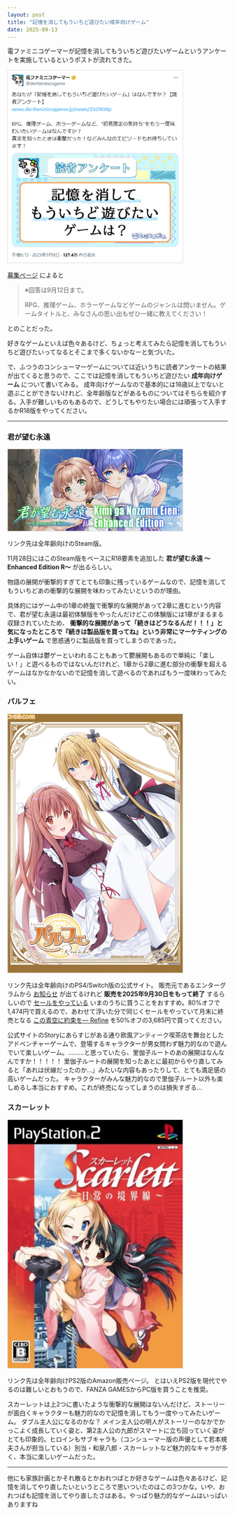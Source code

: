 ```yaml
---
layout: post
title: "記憶を消してもういちど遊びたい成年向けゲーム"
date: 2025-09-13
---
```


電ファミニコゲーマーが記憶を消してもういちど遊びたいゲームというアンケートを実施しているというポストが流れてきた。

<a href="https://x.com/denfaminicogame/status/1964980808588153231">
  <img src="/assets/images/diary/2025-09-13-post.png"
       alt="あなたが「記憶を消してもういちど遊びたいゲーム」はなんですか？【読者アンケート】" 
       width="400"
       style="border: 1px solid #ddd;">
</a>


[募集ページ](https://news.denfaminicogamer.jp/kikakuthetower/250908p) によると

> ※回答は9月12日まで。
> 
> RPG、推理ゲーム、ホラーゲームなどゲームのジャンルは問いません。ゲームタイトルと、みなさんの思い出もぜひ一緒に教えてください！

とのことだった。


好きなゲームといえば色々あるけど、ちょっと考えてみたら記憶を消してもういちど遊びたいってなるとそこまで多くないかなーと気づいた。

で、ふつうのコンシューマーゲームについては近いうちに読者アンケートの結果が出てくると思うので、ここでは記憶を消してもういちど遊びたい **成年向けゲーム** について書いてみる。
成年向けゲームなので基本的には18歳以上でないと遊ぶことができないけれど、全年齢版などがあるものについてはそちらを紹介する。入手が難しいものもあるので、どうしてもやりたい場合には頑張って入手するかR18版をやってください。

---

### 君が望む永遠

<a href="https://store.steampowered.com/app/1777440/_Enhanced_Edition/">
  <img src="/assets/images/diary/2025-09-13-kiminozo.jpg"
       alt="君が望む永遠 ～Enhanced Edition～" 
       width="400"
       style="border: 1px solid #ddd;">
</a>

リンク先は全年齢向けのSteam版。

11月28日にはこのSteam版をベースにR18要素を追加した **君が望む永遠 ～Enhanced Edition R～** が出るらしい。


物語の展開が衝撃的すぎてとても印象に残っているゲームなので、記憶を消してもういちどあの衝撃的な展開を味わってみたいというのが理由。

具体的にはゲーム中の1章の終盤で衝撃的な展開があって2章に進むという内容で、君が望む永遠は最初体験版をやったんだけどこの体験版には1章がまるまる収録されていたため、 **衝撃的な展開があって「続きはどうなるんだ！！！」と気になったところで『続きは製品版を買ってね』という非常にマーケティングの上手いゲーム** で思惑通りに製品版を買ってしまうのであった。

ゲーム自体は鬱ゲーといわれることもあって鬱展開もあるので単純に「楽しい！」と遊べるものではないんだけれど、1章から2章に進む部分の衝撃を超えるゲームはなかなかないので記憶を消して遊べるのであればもう一度味わってみたい。


### パルフェ

<a href="https://www.entergram.co.jp/parfait-remake/">
  <img src="/assets/images/diary/2025-09-13-parfait.png"
       alt="PS4/Switch『パルフェリメイク』公式WEBサイト" 
       width="400"
       style="border: 1px solid #ddd;">
</a>

リンク先は全年齢向けのPS4/Switch版の公式サイト。
販売元であるエンターグラムから [お知らせ](https://www.entergram.co.jp/2025_endtitle.html) が出てるけれど **販売を2025年9月30日をもって終了** するらしいので [セールをやっている](https://www.famitsu.com/article/202509/51988) いまのうちに買うことをおすすめ。80%オフで1,474円で買えるので、あわせて浮いた分で同じくセールをやっていて月末に終売となる [この青空に約束を― Refine](https://www.entergram.co.jp/aozora_refine/) を50%オフの3,685円で買ってください。


公式サイトのStoryにあらすじがある通り欧風アンティーク喫茶店を舞台としたアドベンチャーゲームで、登場するキャラクターが男女問わず魅力的なので遊んでいて楽しいゲーム。………と思っていたら、里伽子ルートのあの展開はなんなんですか！！！！！ 里伽子ルートの展開を知ったあとに最初からやり直してみると「あれは伏線だったのか…」みたいな内容もあったりして、とても満足感の高いゲームだった。
キャラクターがみんな魅力的なので里伽子ルート以外も楽しめるし本当におすすめ。これが終売になってしまうのは損失すぎる…


### スカーレット

<a href="https://www.amazon.co.jp/dp/B001D5FN0S/">
  <img src="/assets/images/diary/2025-09-13-scarlett-ps2.jpg"
       alt="PS4/Switch『パルフェリメイク』公式WEBサイト" 
       width="400"
       style="border: 1px solid #ddd;">
</a>

リンク先は全年齢向けPS2版のAmazon販売ページ。
とはいえPS2版を現代でやるのは難しいとおもうので、FANZA GAMESからPC版を買うことを推奨。

スカーレットは上2つに書いたような衝撃的な展開はないんだけど、ストーリーが面白くキャラクターも魅力的なので記憶を消してもう一度やってみたいゲーム。
ダブル主人公になるのかな？ メイン主人公の明人がストーリーのなかでかっこよく成長していく姿と、第2主人公の九郎がスマートに立ち回っていく姿がとても印象的。ヒロインもサブキャラも（コンシューマー版の声優として若本規夫さんが担当している）別当・和泉八郎・スカーレットなど魅力的なキャラが多く、本当に楽しいゲームだった。

---

他にも家族計画とかそれ散るとかおれつばとか好きなゲームは色々あるけど、記憶を消してやり直したいというところで思いついたのはこの3つかな。いや、おれつばも記憶を消してやり直したさはある。やっぱり魅力的なゲームはいっぱいありますね